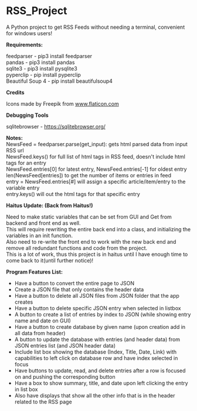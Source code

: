# RSS_Project
 A Python project to get RSS Feeds without needing a terminal, convenient for windows users!

 <b>Requirements:</b> <br />

 feedparser - pip3 install feedparser<br />
 pandas - pip3 install pandas<br />
 sqlite3 - pip3 install pysqlite3<br />
 pyperclip - pip install pyperclip<br />
 Beautiful Soup 4 - pip install beautifulsoup4<br />

 <b>Credits</b><br />

 Icons made by Freepik from www.flaticon.com<br />

 <b>Debugging Tools</b><br />
 
 sqlitebrowser - https://sqlitebrowser.org/<br />

 <b>Notes: </b><br />
 NewsFeed = feedparser.parse(get_input): gets html parsed data from input RSS url<br />
 NewsFeed.keys() for full list of html tags in RSS feed, doesn't include html tags for an entry <br />
 NewsFeed.entries[0] for latest entry, NewsFeed.entries[-1] for oldest entry<br />
 len(NewsFeed[entries]) to get the number of items or entries in feed<br />
 entry = NewsFeed.entries[#] will assign a specific article/item/entry to the variable entry<br />
 entry.keys() will out the html tags for that specific entry<br />

 <b> Haitus Update: (Back from Haitus!)</b><br />

 Need to make static variables that can be set from GUI and Get from backend and front end as well.<br />
 This will require rewriting the entire back end into a class, and initializing the variables in an init function.<br />
 Also need to re-write the front end to work with the new back end and remove all redundant functions and code from the project.<br />
 This is a lot of work, thus this project is in haitus until I have enough time to come back to it(until further notice)!<br />
 
 <b>Program Features List:</b><br />
 <ul>
  <li> Have a button to convert the entire page to JSON </li>
  <li> Create a JSON file that only contains the header data </li>
  <li> Have a button to delete all JSON files from JSON folder that the app creates</li>
  <li> Have a button to delete specific JSON entry when selected in listbox</li>
  <li> A button to create a list of entries by index to JSON (while showing entry name and date on GUI) </li>
  <li> Have a button to create database by given name (upon creation add in all data from header) </li>
  <li> A button to update the database with entries (and header data) from JSON entries list (and JSON header data) </li>
  <li> Include list box showing the database (Index, Title, Date, Link) with capabilities to left click on database row and have index selected in focus </li>
  <li> Have buttons to update, read, and delete entries after a row is focused on and pushing the corresponding button </li>
  <li> Have a box to show summary, title, and date upon left clicking the entry in list box </li>
  <li> Also have displays that show all the other info that is in the header related to the RSS page </li>
 </ul><br />

